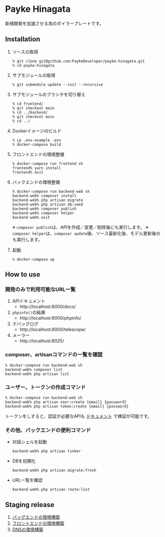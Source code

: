# Payke Hinagata
新規開発を加速させる為のボイラープレートです。

## Installation
1. ソースの取得
    ```shell
    % git clone git@github.com:PaykeDeveloper/payke-hinagata.git
    % cd payke-hinagata
    ```

1. サブモジュールの取得
    ```shell
    % git submodule update --init --recursive
    ```

1. サブモジュールのブランチを切り替え
    ```shell
    % cd frontend/
    % git checkout main
    % cd ../backend/
    % git checkout main
    % cd ../
   ```

1. Dockerイメージのビルド
   ```shell
   % cp .env.example .env
   % docker-compose build
   ```

1. フロントエンドの環境整備
   ```shell
   % docker-compose run frontend sh
   frontend% yarn install
   frontend% exit
   ```

1. バックエンドの環境整備
   ```shell
   % docker-compose run backend-web sh
   backend-web% composer install
   backend-web% php artisan migrate
   backend-web% php artisan db:seed
   backend-web% composer publish
   backend-web% composer helper
   backend-web% exit
   ```
   ※ `composer publish`は、APIを作成／変更／削除後にも実行します。
   ※ `composer helper`は、`composer update`後、ソース最新化後、モデル更新後のも実行します。

1. 起動
   ```shell
   % docker-compose up
   ```


## How to use
### 開発のみで利用可能なURL一覧
1. APIドキュメント
   - http://localhost:8000/docs/
1. `phpinfo()`の結果
   - http://localhost:8000/phpinfo/
1. デバッグログ
   - http://localhost:8000/telescope/
1. メーラー
   - http://localhost:8025/

### composer、artisanコマンドの一覧を確認
```shell
% docker-compose run backend-web sh
backend-web% composer list
backend-web% php artisan list
```

### ユーザー、トークンの作成コマンド
```shell
% docker-compose run backend-web sh
backend-web% php artisan user:create {email} {password}
backend-web% php artisan token:create {email} {password}
```
トークンをしすると、認証が必要なAPIも [ドキュメント](http://localhost:8000/docs/) で検証が可能です。

### その他、バックエンドの便利コマンド
- 対話シェルを起動
   ```shell
   backend-web% php artisan tinker
   ```
- DBを初期化
   ```shell
   backend-web% php artisan migrate:fresh
   ```
- URL一覧を確認
   ```shell
   backend-web% php artisan route:list
   ```


## Staging release
1. [バッグエンドの環境構築](https://payke.esa.io/posts/3147)
1. [フロントエンドの環境構築](https://payke.esa.io/posts/3146)
1. [DNSの環境構築](https://payke.esa.io/posts/3149)
 